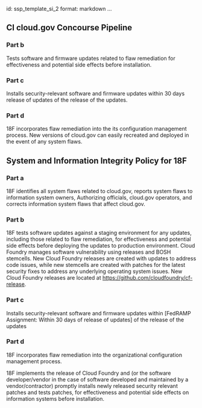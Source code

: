 id: ssp_template_si_2
format: markdown
...
## CI cloud.gov Concourse Pipeline

### Part b

Tests software and firmware updates related to flaw remediation for effectiveness and potential side effects before installation.

### Part c

Installs security-relevant software and firmware updates within 30 days release of updates of the release of the updates.

### Part d

18F incorporates flaw remediation into the its configuration management process. New versions of cloud.gov can easily recreated and deployed in the event of any system flaws.
## System and Information Integrity Policy for 18F

### Part a

18F identifies all system flaws related to cloud.gov, reports system flaws to information system owners, Authorizing officials, cloud.gov operators, and corrects information system flaws that affect cloud.gov.

### Part b

18F tests software updates against a staging environment for any updates, including those related to flaw remediation, for effectiveness and potential side effects before deploying the updates to production environment.
Cloud Foundry manages software vulnerability using releases and BOSH stemcells.
New Cloud Foundry releases are created with updates to address code issues, while new
stemcells are created with patches for the latest security fixes to address
any underlying operating system issues. New Cloud Foundry releases are located
at https://github.com/cloudfoundry/cf-release.

### Part c

Installs security-relevant software and firmware updates within [FedRAMP Assignment: Within 30 days of release of updates] of the release of the updates

### Part d

18F incorporates flaw remediation into the organizational configuration management process.

18F implements the release of Cloud Foundry and (or the software
developer/vendor in the case of software developed and maintained by a
vendor/contractor) promptly installs newly released security relevant
patches and tests patches, for effectiveness and potential
side effects on information systems before installation.
